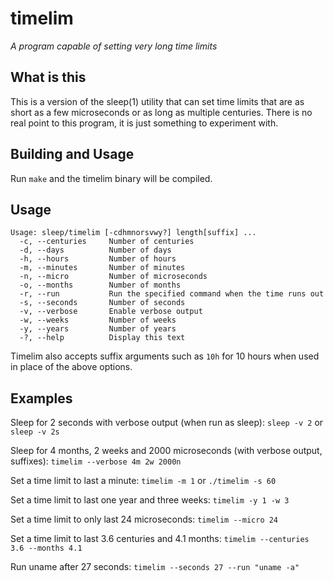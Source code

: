 timelim
========
_A program capable of setting very long time limits_

## What is this
This is a version of the sleep(1) utility that can set time limits that are as short as a few microseconds or as long as multiple centuries. 
There is no real point to this program, it is just something to experiment with.

## Building and Usage
Run `make` and the timelim binary will be compiled.  

## Usage
`Usage: sleep/timelim [-cdhmnorsvwy?] length[suffix] ...`  
`  -c, --centuries     Number of centuries`  
`  -d, --days          Number of days`  
`  -h, --hours         Number of hours`  
`  -m, --minutes       Number of minutes`  
`  -n, --micro         Number of microseconds`  
`  -o, --months        Number of months`  
`  -r, --run           Run the specified command when the time runs out`  
`  -s, --seconds       Number of seconds`  
`  -v, --verbose       Enable verbose output`  
`  -w, --weeks         Number of weeks`  
`  -y, --years         Number of years`  
`  -?, --help          Display this text`  

Timelim also accepts suffix arguments such as `10h` for 10 hours when used in place of the above options.

## Examples
Sleep for 2 seconds with verbose output (when run as sleep):
`sleep -v 2` or `sleep -v 2s`

Sleep for 4 months, 2 weeks and 2000 microseconds (with verbose output, suffixes):
`timelim --verbose 4m 2w 2000n`

Set a time limit to last a minute: 
`timelim -m 1` or `./timelim -s 60`

Set a time limit to last one year and three weeks:
`timelim -y 1 -w 3`

Set a time limit to only last 24 microseconds:
`timelim --micro 24`

Set a time limit to last 3.6 centuries and 4.1 months:
`timelim --centuries 3.6 --months 4.1`

Run uname after 27 seconds:
`timelim --seconds 27 --run "uname -a"`

